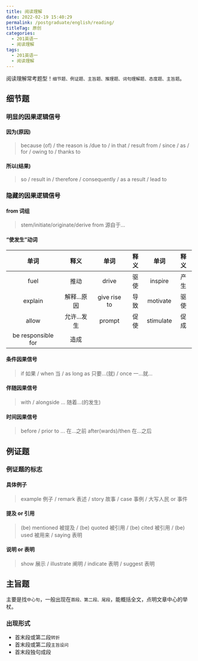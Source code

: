 ```yaml
---
title: 阅读理解
date: 2022-02-19 15:40:29
permalink: /postgraduate/english/reading/
titleTag: 原创
categories:
  - 201英语一
  - 阅读理解
tags:
  - 201英语一
  - 阅读理解
---
```

阅读理解常考题型！`细节题、例证题、主旨题、推理题、词句理解题、态度题、主旨题`。
<!-- more -->
## 细节题
### 明显的因果逻辑信号
#### 因为(原因)
> because (of) / the reason is /due to / in that / result from / since / as / for / owing to / thanks to
#### 所以(结果)
> so / result in / therefore / consequently / as a result / lead to
### 隐藏的因果逻辑信号
#### from 词组
> stem/initiate/originate/derive from 源自于...
#### “使发生”动词
|        单词        |    释义     |     单词     | 释义  |   单词    | 释义  |
| :----------------: | :---------: | :----------: | :---: | :-------: | :---: |
|        fuel        |    推动     |    drive     | 驱使  |  inspire  | 产生  |
|      explain       | 解释...原因 | give rise to | 导致  | motivate  | 驱使  |
|       allow        | 允许...发生 |    prompt    | 促使  | stimulate | 促成  |
| be responsible for |    造成     |
#### 条件因果信号
> if 如果 / when 当 / as long as 只要...(就) / once 一...就...

#### 伴随因果信号
> with / alongside ... 随着...(的发生)

#### 时间因果信号
> before / prior to ... 在...之前
> after(wards)/then 在...之后 

## 例证题
### 例证题的标志
#### 具体例子
> example 例子 / remark 表述 / story 故事 / case 事例 / 大写人民 or 事件

#### 提及 or 引用
> (be) mentioned 被提及 / (be) quoted 被引用 / (be) cited 被引用 / (be) used 被用来 / saying 表明

#### 说明 or 表明
> show 展示 / illustrate 阐明 / indicate 表明 / suggest 表明

## 主旨题
主要是找`中心句`，一般出现在`首段、第二段、尾段`，能概括全文，点明文章中心的举杖。
### 出现形式
* 首末段或第二段`转折`
* 首末段或第二段`主旨设问`
* 首末段独句成段
